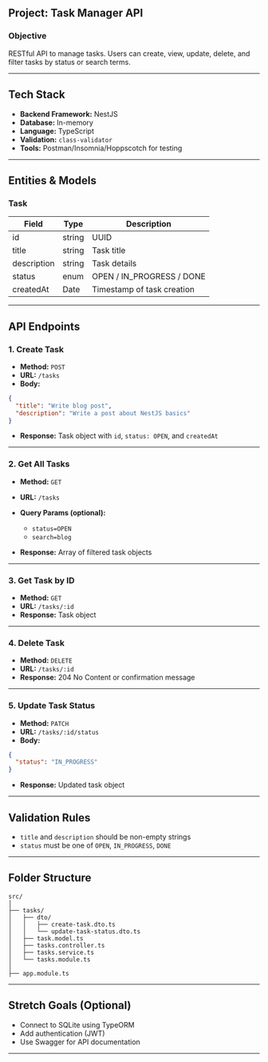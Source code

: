 ## **Project: Task Manager API**

### **Objective**

RESTful API to manage tasks. Users can create, view, update, delete, and filter tasks by status or search terms.

---

## **Tech Stack**

- **Backend Framework:** NestJS
- **Database:** In-memory
- **Language:** TypeScript
- **Validation:** `class-validator`
- **Tools:** Postman/Insomnia/Hoppscotch for testing

---

## **Entities & Models**

### **Task**

| Field       | Type   | Description                |
| ----------- | ------ | -------------------------- |
| id          | string | UUID                       |
| title       | string | Task title                 |
| description | string | Task details               |
| status      | enum   | OPEN / IN_PROGRESS / DONE  |
| createdAt   | Date   | Timestamp of task creation |

---

## **API Endpoints**

### 1. **Create Task**

- **Method:** `POST`
- **URL:** `/tasks`
- **Body:**

```json
{
  "title": "Write blog post",
  "description": "Write a post about NestJS basics"
}
```

- **Response:** Task object with `id`, `status: OPEN`, and `createdAt`

---

### 2. **Get All Tasks**

- **Method:** `GET`
- **URL:** `/tasks`
- **Query Params (optional):**

  - `status=OPEN`
  - `search=blog`

- **Response:** Array of filtered task objects

---

### 3. **Get Task by ID**

- **Method:** `GET`
- **URL:** `/tasks/:id`
- **Response:** Task object

---

### 4. **Delete Task**

- **Method:** `DELETE`
- **URL:** `/tasks/:id`
- **Response:** 204 No Content or confirmation message

---

### 5. **Update Task Status**

- **Method:** `PATCH`
- **URL:** `/tasks/:id/status`
- **Body:**

```json
{
  "status": "IN_PROGRESS"
}
```

- **Response:** Updated task object

---

## **Validation Rules**

- `title` and `description` should be non-empty strings
- `status` must be one of `OPEN`, `IN_PROGRESS`, `DONE`

---

## **Folder Structure**

```
src/
│
├── tasks/
│   ├── dto/
│   │   ├── create-task.dto.ts
│   │   └── update-task-status.dto.ts
│   ├── task.model.ts
│   ├── tasks.controller.ts
│   ├── tasks.service.ts
│   └── tasks.module.ts
│
├── app.module.ts
```

---

## **Stretch Goals (Optional)**

- Connect to SQLite using TypeORM
- Add authentication (JWT)
- Use Swagger for API documentation

---
